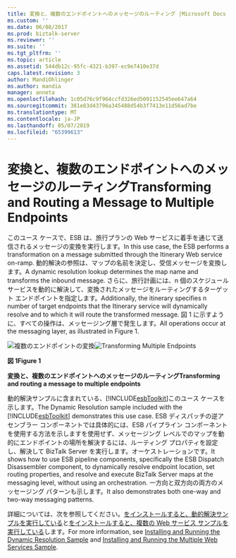 ```yaml
---
title: 変換と、複数のエンドポイントへのメッセージのルーティング |Microsoft Docs
ms.custom: ''
ms.date: 06/08/2017
ms.prod: biztalk-server
ms.reviewer: ''
ms.suite: ''
ms.tgt_pltfrm: ''
ms.topic: article
ms.assetid: 544db12c-95fc-4321-b397-ec9e7410e37d
caps.latest.revision: 3
author: MandiOhlinger
ms.author: mandia
manager: anneta
ms.openlocfilehash: 1c05d76c9f964ccfd326ed5091152545ee647a64
ms.sourcegitcommit: 381e83d43796a345488d54b3f7413e11d56ad7be
ms.translationtype: MT
ms.contentlocale: ja-JP
ms.lasthandoff: 05/07/2019
ms.locfileid: "65399613"
---
```

# <a name="transforming-and-routing-a-message-to-multiple-endpoints"></a><span data-ttu-id="9cf7a-102">変換と、複数のエンドポイントへのメッセージのルーティング</span><span class="sxs-lookup"><span data-stu-id="9cf7a-102">Transforming and Routing a Message to Multiple Endpoints</span></span>
<span data-ttu-id="9cf7a-103">このユース ケースで、ESB は、旅行プランの Web サービスに着手を通じて送信されるメッセージの変換を実行します。</span><span class="sxs-lookup"><span data-stu-id="9cf7a-103">In this use case, the ESB performs a transformation on a message submitted through the Itinerary Web service on-ramp.</span></span> <span data-ttu-id="9cf7a-104">動的解決の参照は、マップの名前を決定し、受信メッセージを変換します。</span><span class="sxs-lookup"><span data-stu-id="9cf7a-104">A dynamic resolution lookup determines the map name and transforms the inbound message.</span></span> <span data-ttu-id="9cf7a-105">さらに、旅行計画には、n 個のスケジュール サービスを動的に解決して、変換されたメッセージをルーティングするターゲット エンドポイントを指定します。</span><span class="sxs-lookup"><span data-stu-id="9cf7a-105">Additionally, the itinerary specifies n number of target endpoints that the Itinerary service will dynamically resolve and to which it will route the transformed message.</span></span> <span data-ttu-id="9cf7a-106">図 1 に示すように、すべての操作は、メッセージング層で発生します。</span><span class="sxs-lookup"><span data-stu-id="9cf7a-106">All operations occur at the messaging layer, as illustrated in Figure 1.</span></span>  
  
 <span data-ttu-id="9cf7a-107">![複数のエンドポイントの変換](../esb-toolkit/media/ch3-transformingmultipleendpoints.gif "Ch3 TransformingMultipleEndpoints")</span><span class="sxs-lookup"><span data-stu-id="9cf7a-107">![Transforming Multiple Endpoints](../esb-toolkit/media/ch3-transformingmultipleendpoints.gif "Ch3-TransformingMultipleEndpoints")</span></span>  
  
 <span data-ttu-id="9cf7a-108">**図 1**</span><span class="sxs-lookup"><span data-stu-id="9cf7a-108">**Figure 1**</span></span>  
  
 <span data-ttu-id="9cf7a-109">**変換と、複数のエンドポイントへのメッセージのルーティング**</span><span class="sxs-lookup"><span data-stu-id="9cf7a-109">**Transforming and routing a message to multiple endpoints**</span></span>  
  
 <span data-ttu-id="9cf7a-110">動的解決サンプルに含まれている、[!INCLUDE[esbToolkit](../includes/esbtoolkit-md.md)]このユース ケースを示します。</span><span class="sxs-lookup"><span data-stu-id="9cf7a-110">The Dynamic Resolution sample included with the [!INCLUDE[esbToolkit](../includes/esbtoolkit-md.md)] demonstrates this use case.</span></span> <span data-ttu-id="9cf7a-111">ESB ディスパッチの逆アセンブラー コンポーネントでは具体的には、ESB パイプライン コンポーネントを使用する方法を示しますを使用せず、メッセージング レベルでのマップを動的にエンドポイントの場所を解決するには、ルーティング プロパティを設定し、解決して BizTalk Server を実行します。オーケストレーションです。</span><span class="sxs-lookup"><span data-stu-id="9cf7a-111">It shows how to use ESB pipeline components, specifically the ESB Dispatch Disassembler component, to dynamically resolve endpoint location, set routing properties, and resolve and execute BizTalk Server maps at the messaging level, without using an orchestration.</span></span> <span data-ttu-id="9cf7a-112">一方向と双方向の両方のメッセージング パターンも示します。</span><span class="sxs-lookup"><span data-stu-id="9cf7a-112">It also demonstrates both one-way and two-way messaging patterns.</span></span>  
  
 <span data-ttu-id="9cf7a-113">詳細については、次を参照してください。[をインストールすると、動的解決サンプルを実行している](../esb-toolkit/installing-and-running-the-dynamic-resolution-sample.md)と[をインストールすると、複数の Web サービス サンプルを実行している](../esb-toolkit/installing-and-running-the-multiple-web-services-sample.md)します。</span><span class="sxs-lookup"><span data-stu-id="9cf7a-113">For more information, see [Installing and Running the Dynamic Resolution Sample](../esb-toolkit/installing-and-running-the-dynamic-resolution-sample.md) and [Installing and Running the Multiple Web Services Sample](../esb-toolkit/installing-and-running-the-multiple-web-services-sample.md).</span></span>